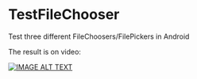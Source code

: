 # TestFileChooser
Test three different FileChoosers/FilePickers in Android

The result is on video:

[![IMAGE ALT TEXT](http://img.youtube.com/vi/lN1obtpJEa8/0.jpg)](http://www.youtube.com/watch?v=lN1obtpJEa8 "Test File Choosers (File Pickers) in Android")
